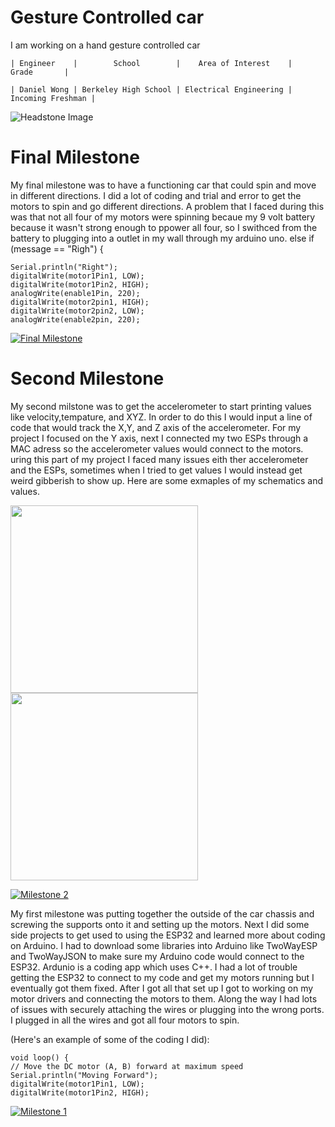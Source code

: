 ﻿# Gesture Controlled car
I am working on a hand gesture controlled car

    | Engineer    |        School        |    Area of Interest    |       Grade       |
                                                         
    | Daniel Wong | Berkeley High School | Electrical Engineering | Incoming Freshman | 
             
![Headstone Image](https://user-images.githubusercontent.com/87200410/126531426-57424211-d1bd-4591-8b19-f3d52ecbad05.jpg)
  
# Final Milestone
My final milestone was to have a functioning car that could spin and move in different directions. I did a lot of coding and trial and error to get the motors to spin and go different directions. A problem that I faced during this was that not all four of my motors were spinning becaue my 9 volt battery because it wasn't strong enough to ppower all four, so I swithced from the battery to plugging into a outlet in my wall through my arduino uno.
 else if (message == "Righ") {
 
    Serial.println("Right");
    digitalWrite(motor1Pin1, LOW);
    digitalWrite(motor1Pin2, HIGH);
    analogWrite(enable1Pin, 220);
    digitalWrite(motor2pin1, HIGH);
    digitalWrite(motor2pin2, LOW);
    analogWrite(enable2pin, 220);
                                                            

[![Final Milestone](https://res.cloudinary.com/marcomontalbano/image/upload/v1612573869/video_to_markdown/images/youtube--F7M7imOVGug-c05b58ac6eb4c4700831b2b3070cd403.jpg )](https://www.youtube.com/watch?v=F7M7imOVGug&feature=emb_logo "Final Milestone")

# Second Milestone

My second milstone was to get the accelerometer to start printing values like velocity,tempature, and XYZ. In order to do this I would input a line of code that would track the X,Y, and Z axis of the accelerometer. For my project I focused on the Y axis, next I connected my two ESPs through a MAC adress so the accelerometer values would connect to the motors. uring this part of my project I faced many issues eith ther accelerometer and the ESPs, sometimes when I tried to get values I would instead get weird gibberish to show up. Here are some exmaples of my schematics and values.
<p float="left">
  <img src="https://user-images.githubusercontent.com/87200410/126537875-4e5be1fb-e9c5-44cc-ad04-6a87a548ebb5.png" width="300" />
  <img src="https://user-images.githubusercontent.com/87200410/126529318-a3518841-7929-412a-bc69-7075557a8c79.png" width="300" /> 
</p>

[![Milestone 2](https://res.cloudinary.com/marcomontalbano/image/upload/v1626978558/video_to_markdown/images/youtube--IZBxwmPVjPQ-c05b58ac6eb4c4700831b2b3070cd403.jpg)](https://www.youtube.com/watch?v=IZBxwmPVjPQ "Milestone 2")

My first milestone was putting together the outside of the car chassis and screwing the supports onto it and setting up the motors. Next I did some side projects to get used to using the ESP32 and learned more about coding on Arduino. I had to download some libraries into Arduino like TwoWayESP and TwoWayJSON to make sure my Arduino code would connect to the ESP32. Ardunio is a coding app which uses C++. I had a lot of trouble getting the ESP32 to connect to my code and get my motors running but I eventually got them fixed. After I got all that set up I got to working on my motor drivers and connecting the motors to them. Along the way I had lots of issues with securely attaching the wires or plugging into the wrong ports. I plugged in all the wires and got all four motors to spin.

(Here's an example of some of the coding I did):


    void loop() {
    // Move the DC motor (A, B) forward at maximum speed
    Serial.println("Moving Forward");
    digitalWrite(motor1Pin1, LOW);
    digitalWrite(motor1Pin2, HIGH);
                                                  
                                               
 [![Milestone 1](https://res.cloudinary.com/marcomontalbano/image/upload/v1626886081/video_to_markdown/images/youtube--bFIKQoxqm6g-c05b58ac6eb4c4700831b2b3070cd403.jpg)](https://youtu.be/bFIKQoxqm6g "Milestone 1") 

